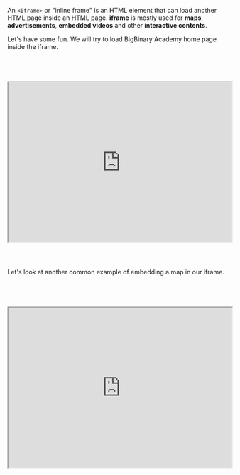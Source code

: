 An `<iframe>` or "inline frame" is an HTML element that can load another HTML page
inside an HTML page. **iframe** is mostly used for **maps**, **advertisements**,
**embedded videos** and other **interactive contents**.

Let's have some fun. We will try
to load BigBinary Academy home
page inside the iframe.

<codeblock language="html" type="lesson">
  <code>
    <div style="width: 100%">
      <iframe
        src="https://bigbinaryacademy.com/"
        width="100%"
        height="360"
      ></iframe>
    </div>
  </code>
</codeblock>

Let's look at another common example
of embedding a map in our iframe.

<codeblock language="html" type="lesson">
  <code>
    <div style="width: 100%">
      <iframe
        width="100%"
        height="360"
        title="BigBinary Pune"
        src="https://maps.google.com/maps?hl=en&amp;q=+(Big%20binary%20)&amp;output=embed"
      ></iframe>
    </div>
  </code>
</codeblock>
